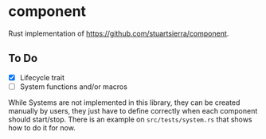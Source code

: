 # component

Rust implementation of https://github.com/stuartsierra/component.

## To Do

- [x] Lifecycle trait
- [ ] System functions and/or macros

While Systems are not implemented in this library, they can be created manually by users, they just have to define correctly when each component should start/stop. There is an example on `src/tests/system.rs` that shows how to do it for now.
